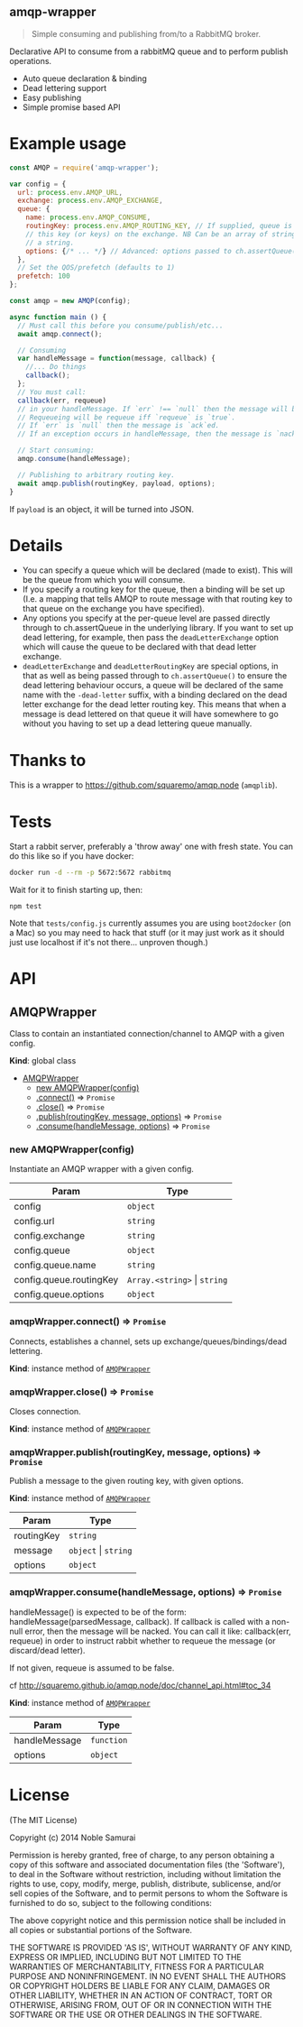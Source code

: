 amqp-wrapper
----------------

> Simple consuming and publishing from/to a RabbitMQ broker.

Declarative API to consume from a rabbitMQ queue and to perform publish operations.

- Auto queue declaration & binding
- Dead lettering support
- Easy publishing
- Simple promise based API

# Example usage
```javascript
const AMQP = require('amqp-wrapper');

var config = {
  url: process.env.AMQP_URL,
  exchange: process.env.AMQP_EXCHANGE,
  queue: {
    name: process.env.AMQP_CONSUME,
    routingKey: process.env.AMQP_ROUTING_KEY, // If supplied, queue is bound to
    // this key (or keys) on the exchange. NB Can be an array of strings or just
    // a string.
    options: {/* ... */} // Advanced: options passed to ch.assertQueue() in wrapped `amqplib`.
  },
  // Set the QOS/prefetch (defaults to 1)
  prefetch: 100
};

const amqp = new AMQP(config);

async function main () {
  // Must call this before you consume/publish/etc...
  await amqp.connect();

  // Consuming
  var handleMessage = function(message, callback) {
    //... Do things
    callback();
  };
  // You must call:
  callback(err, requeue)
  // in your handleMessage. If `err` !== `null` then the message will be `nack`ed.
  // Requeueing will be requeue iff `requeue` is `true`.
  // If `err` is `null` then the message is `ack`ed.
  // If an exception occurs in handleMessage, then the message is `nack`ed and not requeued.

  // Start consuming:
  amqp.consume(handleMessage);

  // Publishing to arbitrary routing key.
  await amqp.publish(routingKey, payload, options);
}
```

If `payload` is an object, it will be turned into JSON.

# Details

- You can specify a queue which will be declared (made to exist). This will be
  the queue from which you will consume.
- If you specify a routing key for the queue, then a binding will be set up
  (I.e. a mapping that tells AMQP to route message with that routing key to that
  queue on the exchange you have specified).
- Any options you specify at the per-queue level are passed directly through to
  ch.assertQueue in the underlying library.  If you want to set up dead lettering,
  for example, then pass the `deadLetterExchange` option which will cause the queue
  to be declared with that dead letter exchange.
- `deadLetterExchange` and `deadLetterRoutingKey` are special options, in that
  as well as being passed through to `ch.assertQueue()` to ensure the dead
  lettering behaviour occurs, a queue will be declared of the same name with
  the `-dead-letter` suffix, with a binding declared on the dead letter
  exchange for the dead letter routing key.  This means that when a message is dead
  lettered on that queue it will have somewhere to go without you having to set up
  a dead lettering queue manually.



# Thanks to
This is a wrapper to https://github.com/squaremo/amqp.node (`amqplib`).

# Tests
Start a rabbit server, preferably a 'throw away' one with fresh state.  You can
do this like so if you have docker:
```bash
docker run -d --rm -p 5672:5672 rabbitmq
```
Wait for it to finish starting up, then:
```
npm test
```

Note that `tests/config.js` currently assumes you are using `boot2docker` (on a
Mac) so you may need to hack that stuff (or it may just work as it should just
use localhost if it's not there... unproven though.)

# API

<a name="AMQPWrapper"></a>

## AMQPWrapper
Class to contain an instantiated connection/channel to AMQP with a given
config.

**Kind**: global class

* [AMQPWrapper](#AMQPWrapper)
    * [new AMQPWrapper(config)](#new_AMQPWrapper_new)
    * [.connect()](#AMQPWrapper+connect) ⇒ <code>Promise</code>
    * [.close()](#AMQPWrapper+close) ⇒ <code>Promise</code>
    * [.publish(routingKey, message, options)](#AMQPWrapper+publish) ⇒ <code>Promise</code>
    * [.consume(handleMessage, options)](#AMQPWrapper+consume) ⇒ <code>Promise</code>

<a name="new_AMQPWrapper_new"></a>

### new AMQPWrapper(config)
Instantiate an AMQP wrapper with a given config.


| Param | Type |
| --- | --- |
| config | <code>object</code> | 
| config.url | <code>string</code> | 
| config.exchange | <code>string</code> | 
| config.queue | <code>object</code> | 
| config.queue.name | <code>string</code> | 
| config.queue.routingKey | <code>Array.&lt;string&gt;</code> \| <code>string</code> | 
| config.queue.options | <code>object</code> | 

<a name="AMQPWrapper+connect"></a>

### amqpWrapper.connect() ⇒ <code>Promise</code>
Connects, establishes a channel, sets up exchange/queues/bindings/dead
lettering.

**Kind**: instance method of [<code>AMQPWrapper</code>](#AMQPWrapper)
<a name="AMQPWrapper+close"></a>

### amqpWrapper.close() ⇒ <code>Promise</code>
Closes connection.

**Kind**: instance method of [<code>AMQPWrapper</code>](#AMQPWrapper)
<a name="AMQPWrapper+publish"></a>

### amqpWrapper.publish(routingKey, message, options) ⇒ <code>Promise</code>
Publish a message to the given routing key, with given options.

**Kind**: instance method of [<code>AMQPWrapper</code>](#AMQPWrapper)

| Param | Type |
| --- | --- |
| routingKey | <code>string</code> |
| message | <code>object</code> \| <code>string</code> |
| options | <code>object</code> |

<a name="AMQPWrapper+consume"></a>

### amqpWrapper.consume(handleMessage, options) ⇒ <code>Promise</code>
handleMessage() is expected to be of the form:
handleMessage(parsedMessage, callback).
If callback is called with a non-null error, then the message will be
nacked. You can call it like:
callback(err, requeue) in order
to instruct rabbit whether to requeue the message
(or discard/dead letter).

If not given, requeue is assumed to be false.

cf http://squaremo.github.io/amqp.node/doc/channel_api.html#toc_34

**Kind**: instance method of [<code>AMQPWrapper</code>](#AMQPWrapper)

| Param | Type |
| --- | --- |
| handleMessage | <code>function</code> |
| options | <code>object</code> |

# License

(The MIT License)

Copyright (c) 2014 Noble Samurai

Permission is hereby granted, free of charge, to any person obtaining
a copy of this software and associated documentation files (the
'Software'), to deal in the Software without restriction, including
without limitation the rights to use, copy, modify, merge, publish,
distribute, sublicense, and/or sell copies of the Software, and to
permit persons to whom the Software is furnished to do so, subject to
the following conditions:

The above copyright notice and this permission notice shall be
included in all copies or substantial portions of the Software.

THE SOFTWARE IS PROVIDED 'AS IS', WITHOUT WARRANTY OF ANY KIND,
EXPRESS OR IMPLIED, INCLUDING BUT NOT LIMITED TO THE WARRANTIES OF
MERCHANTABILITY, FITNESS FOR A PARTICULAR PURPOSE AND NONINFRINGEMENT.
IN NO EVENT SHALL THE AUTHORS OR COPYRIGHT HOLDERS BE LIABLE FOR ANY
CLAIM, DAMAGES OR OTHER LIABILITY, WHETHER IN AN ACTION OF CONTRACT,
TORT OR OTHERWISE, ARISING FROM, OUT OF OR IN CONNECTION WITH THE
SOFTWARE OR THE USE OR OTHER DEALINGS IN THE SOFTWARE.
